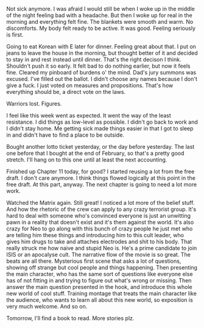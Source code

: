 Not sick anymore. I was afraid I would still be when I woke up in the middle of the night feeling bad with a headache. But then I woke up for real in the morning and everything felt fine. The blankets were smooth and warm. No discomforts. My body felt ready to be active. It was good. Feeling seriously is first.

Going to eat Korean with E later for dinner. Feeling great about that. I put on jeans to leave the house in the morning, but thought better of it and decided to stay in and rest instead until dinner. That's the right decison I think. Shouldn't push it so early. It felt bad to do nothing earlier, but now it feels fine. Cleared my pinboard of burdens o' the mind. Dad's jury summons was excused. I've filled out the ballot. I didn't choose any names because I don't give a fuck. I just voted on measures and propositions. That's how everything should be, a direct vote on the laws.

Warriors lost. Figures.

I feel like this week went as expected. It went the way of the least resistance. I did things as low-level as possible. I didn't go back to work and I didn't stay home. Me getting sick made things easier in that I got to sleep in and didn't have to find a place to be outside.

Bought another lotto ticket yesterday, or the day before yesterday. The last one before that I bought at the end of February, so that's a pretty good stretch. I'll hang on to this one until at least the next accounting.

Finished up Chapter 11 today, for good? I started reusing a lot from the free draft. I don't care anymore. I think things flowed logically at this point in the free draft. At this part, anyway. The next chapter is going to need a lot more work.

Watched the Matrix again. Still great! I noticed a lot more of the belief stuff. And how the rhetoric of the crew can apply to any crazy terrorist group. It's hard to deal with someone who's convinced everyone is just an unwitting pawn in a reality that doesn't exist and it's them against the world. It's also crazy for Neo to go along with this bunch of crazy people he just met who are telling him these things and introducing him to this cult leader, who gives him drugs to take and attaches electrodes and shit to his body. That really struck me how naive and stupid Neo is. He's a prime candidate to join ISIS or an apocalyse cult. The narrative flow of the movie is so great. The beats are all there. Mysterious first scene that asks a lot of questions, showing off strange but cool people and things happening. Then presenting the main character, who has the same sort of questions like everyone else has of not fitting in and trying to figure out what's wrong or missing. Then answer the main question presented in the hook, and introduce this whole new world of cool stuff. Training montage that treats the main character like the audience, who wants to learn all about this new world, so exposition is very much welcome. And so on.

Tomorrow, I'll find a book to read. More stories plz.

